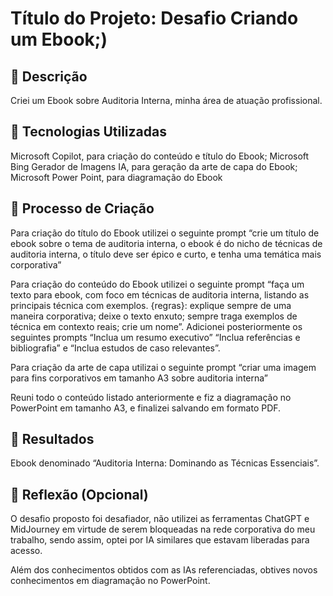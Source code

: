 # Título do Projeto: Desafio Criando um Ebook;)

## 📒 Descrição
Criei um Ebook sobre Auditoria Interna, minha área de atuação profissional.

## 🤖 Tecnologias Utilizadas
Microsoft Copilot, para criação do conteúdo e título do Ebook;
Microsoft Bing Gerador de Imagens IA, para geração da arte de capa do Ebook;
Microsoft Power Point, para diagramação do Ebook

## 🧐 Processo de Criação
Para criação do título do Ebook utilizei o seguinte prompt “crie um título de ebook sobre o tema de auditoria interna, o ebook é do nicho de técnicas de auditoria interna, o título deve ser épico e curto, e tenha uma temática mais corporativa”

Para criação do conteúdo do Ebook utilizei o seguinte prompt “faça um texto para ebook, com foco em técnicas de auditoria interna, listando as principais técnica com exemplos. {regras}: explique sempre de uma maneira corporativa; deixe o texto enxuto; sempre traga exemplos de técnica em contexto reais; crie um nome”. Adicionei posteriormente os seguintes prompts “Inclua um resumo executivo” “Inclua referências e bibliografia” e “Inclua estudos de caso relevantes”.

Para criação da arte de capa utilizai o seguinte prompt “criar uma imagem para fins corporativos em tamanho A3 sobre auditoria interna”

Reuni todo o conteúdo listado anteriormente e fiz a diagramação no PowerPoint em tamanho A3, e finalizei salvando em formato PDF.

## 🚀 Resultados
Ebook denominado “Auditoria Interna: Dominando as Técnicas Essenciais”.

## 💭 Reflexão (Opcional)
O desafio proposto foi desafiador, não utilizei as ferramentas ChatGPT e MidJourney em virtude de serem bloqueadas na rede corporativa do meu trabalho, sendo assim, optei por IA similares que estavam liberadas para acesso.

Além dos conhecimentos obtidos com as IAs referenciadas, obtives novos conhecimentos em diagramação no PowerPoint. 
